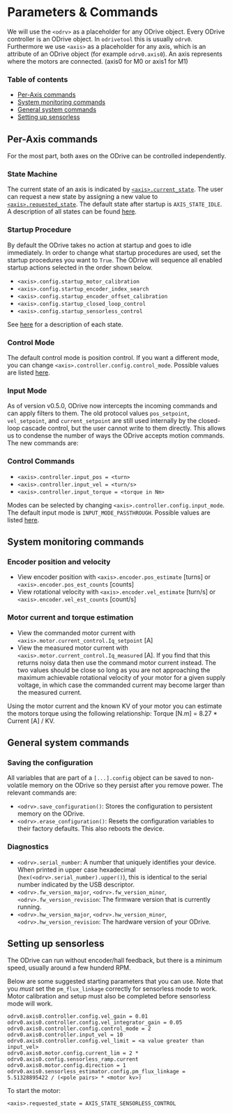 # Parameters & Commands

We will use the `<odrv>` as a placeholder for any ODrive object. Every ODrive controller is an ODrive object. In `odrivetool` this is usually `odrv0`. Furthermore we use `<axis>` as a placeholder for any axis, which is an attribute of an ODrive object (for example `odrv0.axis0`). An axis represents where the motors are connected. (axis0 for M0 or axis1 for M1)

### Table of contents
<!-- TOC depthFrom:2 depthTo:2 -->

- [Per-Axis commands](#per-axis-commands)
- [System monitoring commands](#system-monitoring-commands)
- [General system commands](#general-system-commands)
- [Setting up sensorless](#setting-up-sensorless)

<!-- /TOC -->

## Per-Axis commands

For the most part, both axes on the ODrive can be controlled independently.

### State Machine

The current state of an axis is indicated by [`<axis>.current_state`](api/odrive.axis#current_state). The user can request a new state by assigning a new value to [`<axis>.requested_state`](api/odrive.axis#current_state). The default state after startup is `AXIS_STATE_IDLE`. A description of all states can be found [here](api/odrive.axis.axisstate).


### Startup Procedure

By default the ODrive takes no action at startup and goes to idle immediately.
In order to change what startup procedures are used, set the startup procedures you want to `True`.
The ODrive will sequence all enabled startup actions selected in the order shown below.

* `<axis>.config.startup_motor_calibration`
* `<axis>.config.startup_encoder_index_search`
* `<axis>.config.startup_encoder_offset_calibration`
* `<axis>.config.startup_closed_loop_control`
* `<axis>.config.startup_sensorless_control`

See [here](api/odrive.axis.axisstate) for a description of each state.

### Control Mode
The default control mode is position control.
If you want a different mode, you can change `<axis>.controller.config.control_mode`.
Possible values are listed [here](api/odrive.axis.controller.controlmode).

### Input Mode

As of version v0.5.0, ODrive now intercepts the incoming commands and can apply filters to them. The old protocol values `pos_setpoint`, `vel_setpoint`, and `current_setpoint` are still used internally by the closed-loop cascade control, but the user cannot write to them directly.  This allows us to condense the number of ways the ODrive accepts motion commands. The new commands are:

### Control Commands
* `<axis>.controller.input_pos = <turn>`
* `<axis>.controller.input_vel = <turn/s>`
* `<axis>.controller.input_torque = <torque in Nm>`

Modes can be selected by changing `<axis>.controller.config.input_mode`.
The default input mode is `INPUT_MODE_PASSTHROUGH`.
Possible values are listed [here](api/odrive.axis.controller.inputmode).

## System monitoring commands

### Encoder position and velocity
* View encoder position with `<axis>.encoder.pos_estimate` [turns] or `<axis>.encoder.pos_est_counts` [counts]
* View rotational velocity with `<axis>.encoder.vel_estimate` [turn/s] or `<axis>.encoder.vel_est_counts` [count/s]

### Motor current and torque estimation
* View the commanded motor current with `<axis>.motor.current_control.Iq_setpoint` [A] 
* View the measured motor current with `<axis>.motor.current_control.Iq_measured` [A]. If you find that this returns noisy data then use the command motor current instead. The two values should be close so long as you are not approaching the maximum achievable rotational velocity of your motor for a given supply voltage, in which case the commanded current may become larger than the measured current. 

Using the motor current and the known KV of your motor you can estimate the motors torque using the following relationship: Torque [N.m] = 8.27 * Current [A] / KV. 

## General system commands

### Saving the configuration

All variables that are part of a `[...].config` object can be saved to non-volatile memory on the ODrive so they persist after you remove power. The relevant commands are:

 * `<odrv>.save_configuration()`: Stores the configuration to persistent memory on the ODrive.
 * `<odrv>.erase_configuration()`: Resets the configuration variables to their factory defaults. This also reboots the device.

### Diagnostics

 * `<odrv>.serial_number`: A number that uniquely identifies your device. When printed in upper case hexadecimal (`hex(<odrv>.serial_number).upper()`), this is identical to the serial number indicated by the USB descriptor.
 * `<odrv>.fw_version_major`, `<odrv>.fw_version_minor`, `<odrv>.fw_version_revision`: The firmware version that is currently running.
 * `<odrv>.hw_version_major`, `<odrv>.hw_version_minor`, `<odrv>.hw_version_revision`: The hardware version of your ODrive.

## Setting up sensorless
The ODrive can run without encoder/hall feedback, but there is a minimum speed, usually around a few hunderd RPM.

Below are some suggested starting parameters that you can use. Note that you _must_ set the `pm_flux_linkage` correctly for sensorless mode to work. Motor calibration and setup must also be completed before sensorless mode will work.

```
odrv0.axis0.controller.config.vel_gain = 0.01
odrv0.axis0.controller.config.vel_integrator_gain = 0.05
odrv0.axis0.controller.config.control_mode = 2
odrv0.axis0.controller.input_vel = 10
odrv0.axis0.controller.config.vel_limit = <a value greater than input_vel>
odrv0.axis0.motor.config.current_lim = 2 * odrv0.axis0.config.sensorless_ramp.current
odrv0.axis0.motor.config.direction = 1
odrv0.axis0.sensorless_estimator.config.pm_flux_linkage = 5.51328895422 / (<pole pairs> * <motor kv>)
```

To start the motor:
```
<axis>.requested_state = AXIS_STATE_SENSORLESS_CONTROL
```
